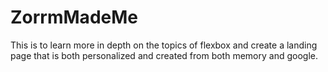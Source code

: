 # ZorrmMadeMe
This is to learn more in depth on the topics of flexbox and create a landing
page that is both personalized and created from both memory and google.
